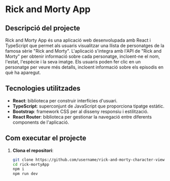 # Rick and Morty App

## Descripció del projecte

Rick and Morty App és una aplicació web desenvolupada amb React i TypeScript que permet als usuaris visualitzar una llista de personatges de la famosa sèrie "Rick and Morty". L'aplicació s'integra amb l'API de "Rick and Morty" per obtenir informació sobre cada personatge, incloent-ne el nom, l'estat, l'espècie i la seva imatge. Els usuaris poden fer clic en un personatge per veure més detalls, incloent informació sobre els episodis en què ha aparegut.

## Tecnologies utilitzades

- **React**: biblioteca per construir interfícies d'usuari.
- **TypeScript**: superconjunt de JavaScript que proporciona tipatge estàtic.
- **Bootstrap**: framework CSS per al disseny responsiu i estilització.
- **React Router**: biblioteca per gestionar la navegació entre diferents components de l'aplicació.

## Com executar el projecte

1. **Clona el repositori**:
   ```bash
   git clone https://github.com/username/rick-and-morty-character-viewer.git
   cd rick-mortyApp
   npm i
   npm run dev
